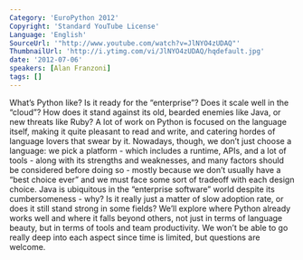```yaml
---
Category: 'EuroPython 2012'
Copyright: 'Standard YouTube License'
Language: 'English'
SourceUrl: '"http://www.youtube.com/watch?v=JlNYO4zUDAQ"'
ThumbnailUrl: 'http://i.ytimg.com/vi/JlNYO4zUDAQ/hqdefault.jpg'
date: '2012-07-06'
speakers: [Alan Franzoni]
tags: []
---
```

What’s Python like? Is it ready for the “enterprise”? Does it scale well in
the “cloud”? How does it stand against its old, bearded enemies like Java, or
new threats like Ruby? A lot of work on Python is focused on the language
itself, making it quite pleasant to read and write, and catering hordes of
language lovers that swear by it. Nowadays, though, we don’t just choose a
language: we pick a platform - which includes a runtime, APIs, and a lot of
tools - along with its strengths and weaknesses, and many factors should be
considered before doing so - mostly because we don’t usually have a “best
choice ever” and we must face some sort of tradeoff with each design choice.
Java is ubiquitous in the “enterprise software” world despite its
cumbersomeness - why? Is it really just a matter of slow adoption rate, or
does it still stand strong in some fields? We’ll explore where Python already
works well and where it falls beyond others, not just in terms of language
beauty, but in terms of tools and team productivity. We won’t be able to go
really deep into each aspect since time is limited, but questions are welcome.

